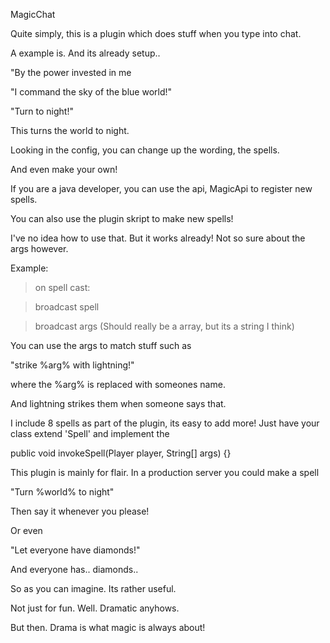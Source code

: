 MagicChat

Quite simply, this is a plugin which does stuff when you type into chat.

A example is. And its already setup..

"By the power invested in me

"I command the sky of the blue world!"

"Turn to night!"

This turns the world to night.

Looking in the config, you can change up the wording, the spells.

And even make your own!

If you are a java developer, you can use the api, MagicApi to register new spells.

You can also use the plugin skript to make new spells!

I've no idea how to use that. But it works already! Not so sure about the args however.

Example:

> on spell cast:

>  broadcast spell
  
>  broadcast args (Should really be a array, but its a string I think)
  
You can use the args to match stuff such as

"strike %arg% with lightning!"

where the %arg% is replaced with someones name.

And lightning strikes them when someone says that.

I include 8 spells as part of the plugin, its easy to add more!
Just have your class extend 'Spell' and implement the

public void invokeSpell(Player player, String[] args) {}

This plugin is mainly for flair.
In a production server you could make a spell

"Turn %world% to night"

Then say it whenever you please!

Or even

"Let everyone have diamonds!"

And everyone has.. diamonds..

So as you can imagine. Its rather useful.

Not just for fun. Well. Dramatic anyhows.

But then. Drama is what magic is always about!
